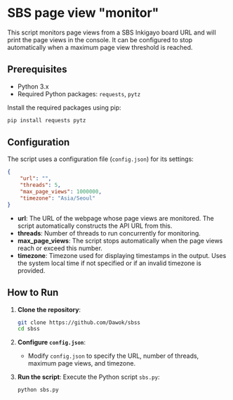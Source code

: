 
# SBS page view "monitor"

This script monitors page views from a SBS Inkigayo board URL and will print the page views in the console. It can be configured to stop automatically when a maximum page view threshold is reached.

## Prerequisites

- Python 3.x
- Required Python packages: `requests`, `pytz`

Install the required packages using pip:
```bash
pip install requests pytz
```

## Configuration

The script uses a configuration file (`config.json`) for its settings:

```json
{
    "url": "",
    "threads": 5,
    "max_page_views": 1000000,
    "timezone": "Asia/Seoul"
}
```

- **url**: The URL of the webpage whose page views are monitored. The script automatically constructs the API URL from this.
- **threads**: Number of threads to run concurrently for monitoring.
- **max_page_views**: The script stops automatically when the page views reach or exceed this number.
- **timezone**: Timezone used for displaying timestamps in the output. Uses the system local time if not specified or if an invalid timezone is provided.

## How to Run

1. **Clone the repository**:
   ```bash
   git clone https://github.com/Dawok/sbss
   cd sbss
   ```

2. **Configure `config.json`**:
   - Modify `config.json` to specify the URL, number of threads, maximum page views, and timezone.

3. **Run the script**:
   Execute the Python script `sbs.py`:
   ```bash
   python sbs.py
   ```

